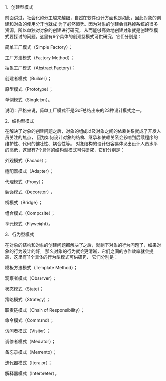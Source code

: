 1．创建型模式

前面讲过，社会化的分工越来越细，自然在软件设计方面也是如此，因此对象的创建和对象的使用分开也就成
为了必然趋势。因为对象的创建会消耗掉系统的很多资源，所以单独对对象的创建进行研究，
从而能够高效地创建对象就是创建型模式要探讨的问题。这里有6个具体的创建型模式可供研究，它们分别是：

简单工厂模式（Simple Factory）；

工厂方法模式（Factory Method）；

抽象工厂模式（Abstract Factory）；

创建者模式（Builder）；

原型模式（Prototype）；

单例模式（Singleton）。

说明：严格来说，简单工厂模式不是GoF总结出来的23种设计模式之一。

2．结构型模式

在解决了对象的创建问题之后，对象的组成以及对象之间的依赖关系就成了开发人员关注的焦点，
因为如何设计对象的结构、继承和依赖关系会影响到后续程序的维护性、代码的健壮性、耦合性等。
对象结构的设计很容易体现出设计人员水平的高低，这里有7个具体的结构型模式可供研究，它们分别是：

外观模式（Facade）；

适配器模式（Adapter）；

代理模式（Proxy）；

装饰模式（Decorator）；

桥模式（Bridge）；

组合模式（Composite）；

享元模式（Flyweight）。

3．行为型模式

在对象的结构和对象的创建问题都解决了之后，就剩下对象的行为问题了，如果对象的行为设计的好，
那么对象的行为就会更清晰，它们之间的协作效率就会提高，这里有11个具体的行为型模式可供研究，
它们分别是：

模板方法模式（Template Method）；

观察者模式（Observer）；

状态模式（State）；

策略模式（Strategy）；

职责链模式（Chain of Responsibility）；

命令模式（Command）；

访问者模式（Visitor）；

调停者模式（Mediator）；

备忘录模式（Memento）；

迭代器模式（Iterator）；

解释器模式（Interpreter）。